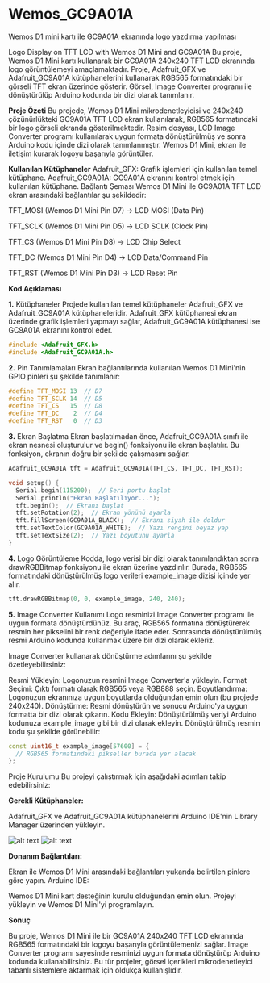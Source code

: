 # Wemos_GC9A01A
Wemos D1 mini kartı ile GC9A01A ekranında logo yazdırma yapılması

Logo Display on TFT LCD with Wemos D1 Mini and GC9A01A
Bu proje, Wemos D1 Mini kartı kullanarak bir GC9A01A 240x240 TFT LCD ekranında logo görüntülemeyi amaçlamaktadır. Proje, Adafruit_GFX ve Adafruit_GC9A01A kütüphanelerini kullanarak RGB565 formatındaki bir görseli TFT ekran üzerinde gösterir. Görsel, Image Converter programı ile dönüştürülüp Arduino kodunda bir dizi olarak tanımlanır.

**Proje Özeti**
Bu projede, Wemos D1 Mini mikrodenetleyicisi ve 240x240 çözünürlükteki GC9A01A TFT LCD ekran kullanılarak, RGB565 formatındaki bir logo görseli ekranda gösterilmektedir. Resim dosyası, LCD Image Converter programı kullanılarak uygun formata dönüştürülmüş ve sonra Arduino kodu içinde dizi olarak tanımlanmıştır. Wemos D1 Mini, ekran ile iletişim kurarak logoyu başarıyla görüntüler.

**Kullanılan Kütüphaneler**
Adafruit_GFX: Grafik işlemleri için kullanılan temel kütüphane.
Adafruit_GC9A01A: GC9A01A ekranını kontrol etmek için kullanılan kütüphane.
Bağlantı Şeması
Wemos D1 Mini ile GC9A01A TFT LCD ekran arasındaki bağlantılar şu şekildedir:

TFT_MOSI (Wemos D1 Mini Pin D7) -> LCD MOSI (Data Pin)

TFT_SCLK (Wemos D1 Mini Pin D5) -> LCD SCLK (Clock Pin)

TFT_CS (Wemos D1 Mini Pin D8) -> LCD Chip Select

TFT_DC (Wemos D1 Mini Pin D4) -> LCD Data/Command Pin

TFT_RST (Wemos D1 Mini Pin D3) -> LCD Reset Pin


**Kod Açıklaması**

**1.** Kütüphaneler
Projede kullanılan temel kütüphaneler Adafruit_GFX ve Adafruit_GC9A01A kütüphaneleridir. Adafruit_GFX kütüphanesi ekran üzerinde grafik işlemleri yapmayı sağlar, Adafruit_GC9A01A kütüphanesi ise GC9A01A ekranını kontrol eder.

```cpp
#include <Adafruit_GFX.h>
#include <Adafruit_GC9A01A.h>
```

**2.** Pin Tanımlamaları
Ekran bağlantılarında kullanılan Wemos D1 Mini'nin GPIO pinleri şu şekilde tanımlanır:

```cpp
#define TFT_MOSI 13  // D7
#define TFT_SCLK 14  // D5
#define TFT_CS   15  // D8
#define TFT_DC    2  // D4
#define TFT_RST   0  // D3
```

**3.** Ekran Başlatma
Ekran başlatılmadan önce, Adafruit_GC9A01A sınıfı ile ekran nesnesi oluşturulur ve begin() fonksiyonu ile ekran başlatılır. Bu fonksiyon, ekranın doğru bir şekilde çalışmasını sağlar.
```cpp
Adafruit_GC9A01A tft = Adafruit_GC9A01A(TFT_CS, TFT_DC, TFT_RST);

void setup() {
  Serial.begin(115200);  // Seri portu başlat
  Serial.println("Ekran Başlatılıyor...");
  tft.begin();  // Ekranı başlat
  tft.setRotation(2);  // Ekran yönünü ayarla
  tft.fillScreen(GC9A01A_BLACK);  // Ekranı siyah ile doldur
  tft.setTextColor(GC9A01A_WHITE);  // Yazı rengini beyaz yap
  tft.setTextSize(2);  // Yazı boyutunu ayarla
}
```

**4.** Logo Görüntüleme
Kodda, logo verisi bir dizi olarak tanımlandıktan sonra drawRGBBitmap fonksiyonu ile ekran üzerine yazdırılır. Burada, RGB565 formatındaki dönüştürülmüş logo verileri example_image dizisi içinde yer alır.

```cpp
tft.drawRGBBitmap(0, 0, example_image, 240, 240);
```

**5.** Image Converter Kullanımı
Logo resminizi Image Converter programı ile uygun formata dönüştürdünüz. Bu araç, RGB565 formatına dönüştürerek resmin her pikselini bir renk değeriyle ifade eder. Sonrasında dönüştürülmüş resmi Arduino kodunda kullanmak üzere bir dizi olarak ekleriz.

Image Converter kullanarak dönüştürme adımlarını şu şekilde özetleyebilirsiniz:

Resmi Yükleyin: Logonuzun resmini Image Converter'a yükleyin.
Format Seçimi: Çıktı formatı olarak RGB565 veya RGB888 seçin.
Boyutlandırma: Logonuzun ekranınıza uygun boyutlarda olduğundan emin olun (bu projede 240x240).
Dönüştürme: Resmi dönüştürün ve sonucu Arduino'ya uygun formatta bir dizi olarak çıkarın.
Kodu Ekleyin: Dönüştürülmüş veriyi Arduino kodunuza example_image gibi bir dizi olarak ekleyin.
Dönüştürülmüş resmin kodu şu şekilde görünebilir:

```cpp
const uint16_t example_image[57600] = {
  // RGB565 formatındaki pikseller burada yer alacak
};
```

Proje Kurulumu
Bu projeyi çalıştırmak için aşağıdaki adımları takip edebilirsiniz:

**Gerekli Kütüphaneler:**

Adafruit_GFX ve Adafruit_GC9A01A kütüphanelerini Arduino IDE'nin Library Manager üzerinden yükleyin.

![alt text](1.png)
![alt text](2.png)

**Donanım Bağlantıları:**

Ekran ile Wemos D1 Mini arasındaki bağlantıları yukarıda belirtilen pinlere göre yapın.
Arduino IDE:

Wemos D1 Mini kart desteğinin kurulu olduğundan emin olun.
Projeyi yükleyin ve Wemos D1 Mini'yi programlayın.

**Sonuç**

Bu proje, Wemos D1 Mini ile bir GC9A01A 240x240 TFT LCD ekranında RGB565 formatındaki bir logoyu başarıyla görüntülemenizi sağlar. Image Converter programı sayesinde resminizi uygun formata dönüştürüp Arduino kodunda kullanabilirsiniz. Bu tür projeler, görsel içerikleri mikrodenetleyici tabanlı sistemlere aktarmak için oldukça kullanışlıdır.
